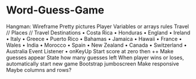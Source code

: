 # Word-Guess-Game

Hangman:
Wireframe
Pretty pictures
Player
Variables or arrays
rules
Travel // Places // Travel Destinations
•	Costa Rica
•	Honduras
•	England
•	Ireland
•	Italy
•	Greece
•	Puerto Rico
•	Bahamas
•	Jamaica
•	Hawaii
•	France
•	Wales
•	India
•	Morocco
•	Spain
•	New Zealand
•	Canada
•	Switzerland
•	Australia
Event Listener
•	onKeyUp
Start score at zero then ++
Make guesses appear
State how many guesses left
When player wins or loses, automatically start new game
Bootstrap jumboscreen
Make responsive
Maybe columns and rows?
